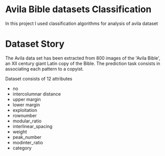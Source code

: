 # Avila Bible datasets Classification
In this project I used classification algorithms for analysis of avila dataset

# Dataset Story
The Avila data set has been extracted from 800 images of the 'Avila Bible', an XII century giant Latin copy of the Bible. The prediction task consists in associating each pattern to a copyist.

Dataset consists of 12 attributes
- no
- intercolumnar distance
- upper margin  
- lower margin  
- exploitation
- rownumber
- modular_ratio
- interlinear_spacing
- weight
- peak_number
- modinter_ratio
- category
